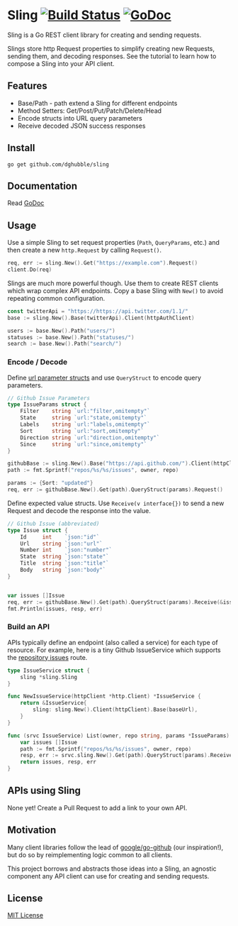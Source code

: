
# Sling [![Build Status](https://travis-ci.org/dghubble/sling.png)](https://travis-ci.org/dghubble/sling) [![GoDoc](http://godoc.org/github.com/dghubble/sling?status.png)](http://godoc.org/github.com/dghubble/sling)

Sling is a Go REST client library for creating and sending requests. 

Slings store http Request properties to simplify creating new Requests, sending them, and decoding responses. See the tutorial to learn how to compose a Sling into your API client.

## Features

* Base/Path - path extend a Sling for different endpoints
* Method Setters: Get/Post/Put/Patch/Delete/Head
* Encode structs into URL query parameters
* Receive decoded JSON success responses

## Install

    go get github.com/dghubble/sling

## Documentation

Read [GoDoc](https://godoc.org/github.com/dghubble/sling)

## Usage

Use a simple Sling to set request properties (`Path`, `QueryParams`, etc.) and then create a new `http.Request` by calling `Request()`.

```go
req, err := sling.New().Get("https://example.com").Request()
client.Do(req)
```

Slings are much more powerful though. Use them to create REST clients which wrap complex API endpoints. Copy a base Sling with `New()` to avoid repeating common configuration.

```go
const twitterApi = "https://https://api.twitter.com/1.1/"
base := sling.New().Base(twitterApi).Client(httpAuthClient)

users := base.New().Path("users/")
statuses := base.New().Path("statuses/")
search := base.New().Path("search/") 
```

### Encode / Decode

Define [url parameter structs](https://godoc.org/github.com/google/go-querystring/query) and use `QueryStruct` to encode query parameters.

```go
// Github Issue Parameters
type IssueParams struct {
    Filter    string `url:"filter,omitempty"`
    State     string `url:"state,omitempty"`
    Labels    string `url:"labels,omitempty"`
    Sort      string `url:"sort,omitempty"`
    Direction string `url:"direction,omitempty"`
    Since     string `url:"since,omitempty"`
}
```

```go
githubBase := sling.New().Base("https://api.github.com/").Client(httpClient)
path := fmt.Sprintf("repos/%s/%s/issues", owner, repo)

params := {Sort: "updated"}
req, err := githubBase.New().Get(path).QueryStruct(params).Request()
```

Define expected value structs. Use `Receive(v interface{})` to send a new Request and decode the response into the value.

```go
// Github Issue (abbreviated)
type Issue struct {
    Id     int    `json:"id"`
    Url    string `json:"url"`
    Number int    `json:"number"`
    State  string `json:"state"`
    Title  string `json:"title"`
    Body   string `json:"body"`
}
```

```go

var issues []Issue
req, err := githubBase.New().Get(path).QueryStruct(params).Receive(&issues)
fmt.Println(issues, resp, err)
```

### Build an API

APIs typically define an endpoint (also called a service) for each type of resource. For example, here is a tiny Github IssueService which supports the [repository issues](https://developer.github.com/v3/issues/#list-issues-for-a-repository) route.

```go
type IssueService struct {
    sling *sling.Sling
}

func NewIssueService(httpClient *http.Client) *IssueService {
    return &IssueService{
        sling: sling.New().Client(httpClient).Base(baseUrl),
    }
}

func (srvc IssueService) List(owner, repo string, params *IssueParams) ([]Issue, *http.Response, error) {
    var issues []Issue
    path := fmt.Sprintf("repos/%s/%s/issues", owner, repo)
    resp, err := srvc.sling.New().Get(path).QueryStruct(params).Receive(&issues)
    return issues, resp, err
}
```

## APIs using Sling

None yet! Create a Pull Request to add a link to your own API.

## Motivation

Many client libraries follow the lead of [google/go-github](https://github.com/google/go-github) (our inspiration!), but do so by reimplementing logic common to all clients.

This project borrows and abstracts those ideas into a Sling, an agnostic component any API client can use for creating and sending requests.

## License

[MIT License](LICENSE)

